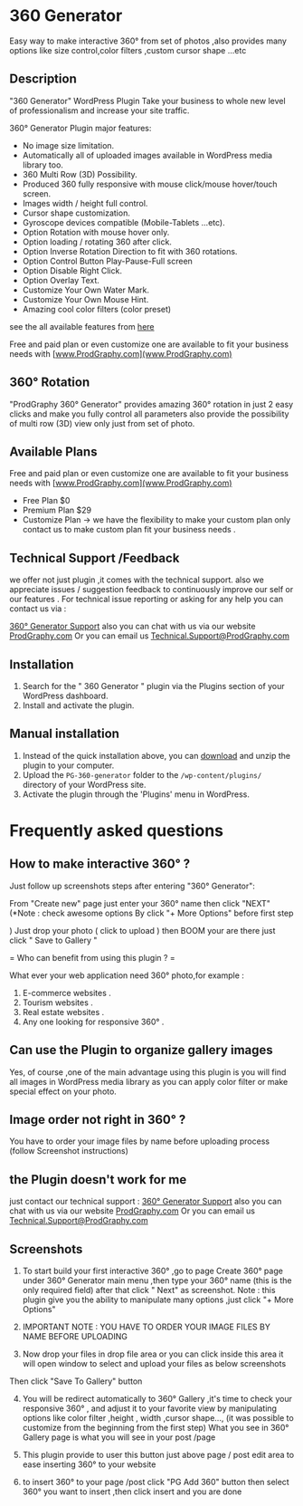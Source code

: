 360 Generator
=============================

Easy way to make interactive 360° from set of photos ,also provides many options like size control,color filters ,custom cursor shape ...etc

Description 
------------------

"360 Generator" WordPress Plugin Take your business to whole new level of professionalism and increase your site traffic. 

360° Generator Plugin major features:

* No image size limitation.
* Automatically all of uploaded images available in WordPress media library too.
* 360 Multi Row (3D) Possibility.
* Produced 360 fully responsive with mouse click/mouse hover/touch screen.
* Images width / height full control.
* Cursor shape customization.
* Gyroscope devices compatible (Mobile-Tablets ...etc).
* Option Rotation with mouse hover only.
* Option loading / rotating 360 after click.
* Option Inverse Rotation Direction to fit with 360 rotations.
* Option Control Button Play-Pause-Full screen
* Option Disable Right Click.
* Option Overlay Text.
* Customize Your Own Water Mark.
* Customize Your Own Mouse Hint.
* Amazing cool color filters (color preset)

see the all available features from [here](www.prodgraphy.com)

Free and paid plan or even customize one are available to fit your business needs  with [www.ProdGraphy.com](www.ProdGraphy.com)

 360° Rotation 
-------------------
"ProdGraphy 360° Generator" provides amazing 360° rotation in just 2 easy clicks and make you fully control all parameters  also provide the possibility of multi row (3D) view only just from set of photo.

 Available Plans 
--------------------
Free and paid plan or even customize one are available to fit your business needs  with [www.ProdGraphy.com](www.ProdGraphy.com)

* Free Plan $0 
* Premium Plan $29
* Customize Plan -> we have the flexibility to make your custom plan only contact us to make custom plan fit your business needs .

 Technical Support /Feedback 
----------------------------
we offer not just plugin ,it comes with the technical support.
also we appreciate issues / suggestion feedback to continuously improve our self or our features . For technical issue reporting or asking for any help you can contact us via :

[360° Generator Support](https://wordpress.org/support/plugin/pg-360-generator)
also you can chat with us via our website [ProdGraphy.com](http://www.prodgraphy.com)
Or you can email us <Technical.Support@ProdGraphy.com>

 Installation
-------------------
1. Search for the " 360 Generator " plugin via the Plugins section of your WordPress dashboard.
1. Install and activate the plugin.

Manual installation 
--------------------
1. Instead of the quick installation above, you can [download](https://wordpress.org/plugins/pg-360-generator/) and unzip the plugin to your computer.
1. Upload the `PG-360-generator` folder to the `/wp-content/plugins/` directory of your WordPress site.
1. Activate the plugin through the 'Plugins' menu in WordPress.

 Frequently asked questions 
================================
How to make interactive 360° ? 
------------------------------
Just follow up screenshots steps after entering "360° Generator":

From "Create new" page just enter your 360° name then click "NEXT"(*Note : check awesome options By click "+ More Options" before first step

)
Just drop your photo ( click to upload ) then BOOM your are there just click " Save to Gallery "

= Who can benefit from using this plugin ? =

What ever your web application need 360° photo,for example :

1. E-commerce websites .
2. Tourism websites .
3. Real estate websites .
4. Any one looking for responsive 360° .

 Can use the Plugin to organize gallery images 
------------------------------------------------
Yes, of course  ,one of the main advantage using this plugin is you will find all images in WordPress media library as you can apply color filter or make special effect on your photo.

Image order not right in 360° ? 
-------------------------------------
You have to order your image files by name before uploading process (follow Screenshot instructions)

 the Plugin doesn't work for me 
------------------------------------
just contact our technical support :
[360° Generator Support](https://wordpress.org/support/plugin/pg-360-generator)
also you can chat with us via our website [ProdGraphy.com](http://www.prodgraphy.com)
Or you can email us <Technical.Support@ProdGraphy.com>

 Screenshots 
------------
1. To start build your first interactive 360° ,go to page Create 360° page under  360° Generator   main menu ,then type your 360° name (this is the only required field) after that click " Next" as screenshot. 
Note :  this plugin give you the ability to manipulate many options ,just click  "+ More Options"  

2. IMPORTANT NOTE : YOU HAVE TO ORDER YOUR IMAGE FILES BY NAME BEFORE UPLOADING 

3. Now drop your files in drop file area or you can click inside this area it will open window to select and upload your files as below screenshots

Then click "Save To Gallery" button

4. You will be redirect automatically to 360° Gallery ,it's time to check your responsive 360° , and adjust it to your favorite view by manipulating options like color filter ,height , width ,cursor shape..., (it was possible to customize from the beginning from the first step) 
What you see in 360° Gallery page is what you will see in your post /page 

5. This plugin provide to user this button just above page / post edit area to ease inserting 360° to your website 

6. to insert 360° to your page /post click "PG Add 360" button then select 360° you want to insert ,then click insert and you are done
